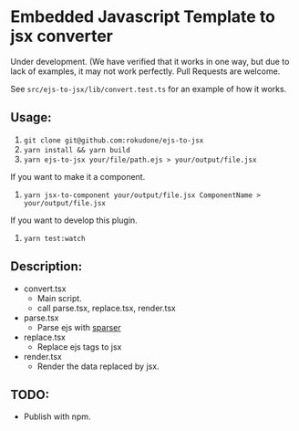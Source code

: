 # Embedded Javascript Template to jsx converter

Under development. (We have verified that it works in one way, but due to lack of examples, it may not work perfectly.
Pull Requests are welcome.

See `src/ejs-to-jsx/lib/convert.test.ts` for an example of how it works.

## Usage:

1. `git clone git@github.com:rokudone/ejs-to-jsx`
2. `yarn install && yarn build`
3. `yarn ejs-to-jsx your/file/path.ejs > your/output/file.jsx`

If you want to make it a component.

1. `yarn jsx-to-component your/output/file.jsx ComponentName > your/output/file.jsx`

If you want to develop this plugin.

1. `yarn test:watch`

## Description:

- convert.tsx
    - Main script.
    - call parse.tsx, replace.tsx, render.tsx
- parse.tsx
    - Parse ejs with [sparser](https://github.com/Unibeautify/sparser)
- replace.tsx
    - Replace ejs tags to jsx
- render.tsx
    - Render the data replaced by jsx.


## TODO:
* Publish with npm.
